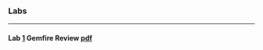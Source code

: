 ### Labs
----

#### Lab [1](https://virtuant.github.io/gemfire/review.html) Gemfire Review [pdf](https://virtuant.github.io/gemfire/review.pdf)
